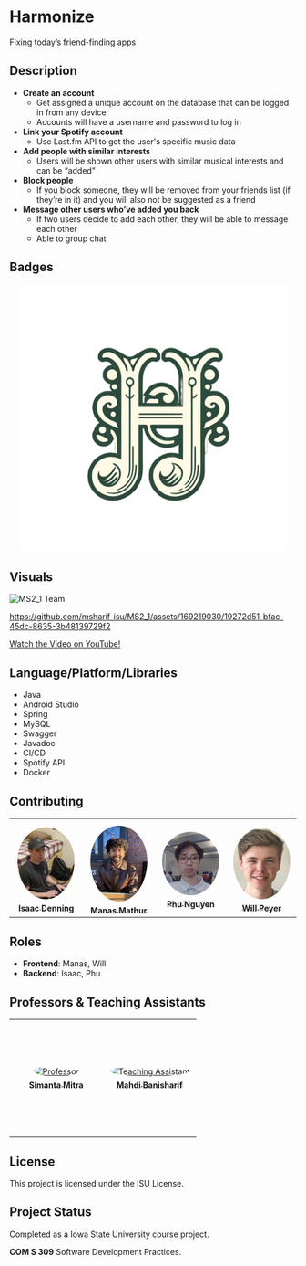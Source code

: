 # Harmonize
Fixing today’s friend-finding apps

## Description
- **Create an account**
  - Get assigned a unique account on the database that can be logged in from any device
  - Accounts will have a username and password to log in
- **Link your Spotify account**
  - Use Last.fm API to get the user's specific music data
- **Add people with similar interests**
  - Users will be shown other users with similar musical interests and can be “added”
- **Block people**
  - If you block someone, they will be removed from your friends list (if they’re in it) and you will also not be suggested as a friend
- **Message other users who’ve added you back**
  - If two users decide to add each other, they will be able to message each other
  - Able to group chat

## Badges
<p align="center">
  <img width="468" alt="image" src="https://github.com/msharif-isu/MS2_1/blob/main/Frontend/app/src/main/res/drawable/logo.png">
</p>

## Visuals 

<p>
  <img src="https://github.com/msharif-isu/MS2_1/assets/169219030/9462368f-ddc5-43f9-809d-c89155060b25" width="630" alt="MS2_1 Team"/>
</p>

https://github.com/msharif-isu/MS2_1/assets/169219030/19272d51-bfac-45dc-8635-3b48139729f2

<a href="https://www.youtube.com/watch?v=5yaI2-MMgGA" target="_blank">Watch the Video on YouTube!</a>


## Language/Platform/Libraries
- Java
- Android Studio
- Spring
- MySQL
- Swagger
- Javadoc
- CI/CD
- Spotify API
- Docker

## Contributing

<table>
<tr>
    <td align="center" style="word-wrap: break-word; width: 150px; height: 150px">
        <a href="https://github.com/idenning2003">
          <img src="https://github.com/msharif-isu/MS2_1/blob/main/Document/Isaac%20Denning.jpg" width="100" style="border-radius:50%; align-items:center; justify-content:center; overflow:hidden; padding-top:10px" alt="Isaac Denning"/>
          <br />
          <sub style="font-size:14px"><b>Isaac Denning</b></sub>
        </a>
    </td>
    <td align="center" style="word-wrap: break-word; width: 150px; height: 150px">
        <a href="https://github.com/M-M5">
          <img src="https://github.com/msharif-isu/MS2_1/blob/main/Document/Manas%20Mathur.jpg" width="100" style="border-radius:50%; align-items:center; justify-content:center; overflow:hidden; padding-top:10px" alt="Manas Mathur"/>
          <br />
          <sub style="font-size:14px"><b>Manas Mathur</b></sub>
        </a>
    </td>
    <td align="center" style="word-wrap: break-word; width: 150px; height: 150px">
        <a href="https://github.com/phunprogrammer">
          <img src="https://github.com/msharif-isu/MS2_1/blob/main/Document/Phu%20Nguyen.jpg" width="100" style="border-radius:50%; align-items:center; justify-content:center; overflow:hidden; padding-top:10px" alt="Phu Nguyen"/>
          <br />
          <sub style="font-size:14px"><b>Phu Nguyen</b></sub>
        </a>
    </td>
    <td align="center" style="word-wrap: break-word; width: 150px; height: 150px">
        <a href="https://github.com/WillPeyer">
          <img src="https://github.com/msharif-isu/MS2_1/blob/main/Document/Will%20Peyer.png" width="100" style="border-radius:50%; align-items:center; justify-content:center; overflow:hidden; padding-top:10px" alt="Will Peyer"/>
          <br />
          <sub style="font-size:14px"><b>Will Peyer</b></sub>
        </a>
    </td>
</tr>
</table>

## Roles
- **Frontend**: Manas, Will
- **Backend**: Isaac, Phu
  
## Professors & Teaching Assistants

<table>
<tr>
    <td align="center" style="word-wrap: break-word; width: 150px; height: 200px">
        <a href="https://www.cs.iastate.edu/smitra">
          <img src="https://www.cs.iastate.edu/files/styles/people_thumb/public/people/profilepictures/dsc_0069.jpg" width="100" height="100" style="border-radius:50%; align-items:center; justify-content:center; overflow:hidden; padding-top:2px" alt="Professor"/>
          <br />
          <sub style="font-size:14px"><b>Simanta Mitra</b></sub>
        </a>
    </td>
    <td align="center" style="word-wrap: break-word; width: 150px; height: 200px">
        <a href="#">
          <img src="https://avatars.githubusercontent.com/u/41099498?v=4" width="100" height="100" style="border-radius:50%; align-items:center; justify-content:center; overflow:hidden; padding-top:2px" alt="Teaching Assistant"/>
          <br />
          <sub style="font-size:14px"><b>Mahdi Banisharif</b></sub>
        </a>
    </td>
</tr>
</table>


## License
This project is licensed under the ISU License.

## Project Status
Completed as a Iowa State University course project.

**COM S 309** Software Development Practices.
